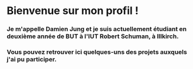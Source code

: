 # Bienvenue sur mon profil !

### Je m'appelle Damien Jung et je suis actuellement étudiant en deuxième année de BUT à l'IUT Robert Schuman, à Illkirch.
### Vous pouvez retrouver ici quelques-uns des projets auxquels j'ai pu participer.
